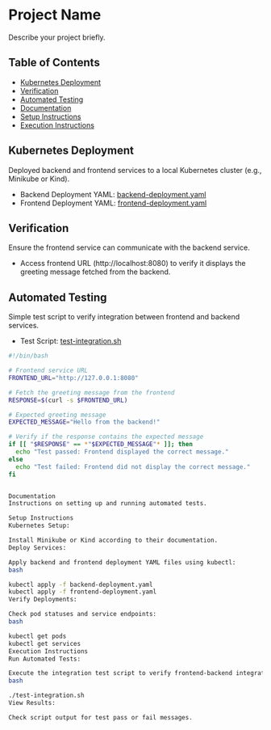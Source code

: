 # Project Name

Describe your project briefly.

## Table of Contents

- [Kubernetes Deployment](#kubernetes-deployment)
- [Verification](#verification)
- [Automated Testing](#automated-testing)
- [Documentation](#documentation)
- [Setup Instructions](#setup-instructions)
- [Execution Instructions](#execution-instructions)

## Kubernetes Deployment

Deployed backend and frontend services to a local Kubernetes cluster (e.g., Minikube or Kind).

- Backend Deployment YAML: [backend-deployment.yaml](./backend-deployment.yaml)
- Frontend Deployment YAML: [frontend-deployment.yaml](./frontend-deployment.yaml)

## Verification

Ensure the frontend service can communicate with the backend service.

- Access frontend URL (http://localhost:8080) to verify it displays the greeting message fetched from the backend.

## Automated Testing

Simple test script to verify integration between frontend and backend services.

- Test Script: [test-integration.sh](./test-integration.sh)

```bash
#!/bin/bash

# Frontend service URL
FRONTEND_URL="http://127.0.0.1:8080"

# Fetch the greeting message from the frontend
RESPONSE=$(curl -s $FRONTEND_URL)

# Expected greeting message
EXPECTED_MESSAGE="Hello from the backend!"

# Verify if the response contains the expected message
if [[ "$RESPONSE" == *"$EXPECTED_MESSAGE"* ]]; then
  echo "Test passed: Frontend displayed the correct message."
else
  echo "Test failed: Frontend did not display the correct message."
fi


Documentation
Instructions on setting up and running automated tests.

Setup Instructions
Kubernetes Setup:

Install Minikube or Kind according to their documentation.
Deploy Services:

Apply backend and frontend deployment YAML files using kubectl:
bash

kubectl apply -f backend-deployment.yaml
kubectl apply -f frontend-deployment.yaml
Verify Deployments:

Check pod statuses and service endpoints:
bash

kubectl get pods
kubectl get services
Execution Instructions
Run Automated Tests:

Execute the integration test script to verify frontend-backend integration:
bash

./test-integration.sh
View Results:

Check script output for test pass or fail messages.